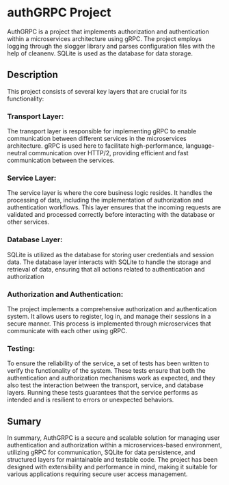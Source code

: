 ﻿# authGRPC Project
AuthGRPC is a project that implements authorization and authentication within a microservices architecture using gRPC. The project employs logging through the slogger library and parses configuration files with the help of cleanenv. SQLite is used as the database for data storage.
## Description
This project consists of several key layers that are crucial for its functionality:

### Transport Layer: 
The transport layer is responsible for implementing gRPC to enable communication between different services in the microservices architecture. gRPC is used here to facilitate high-performance, language-neutral communication over HTTP/2, providing efficient and fast communication between the services.
### Service Layer: 
The service layer is where the core business logic resides. It handles the processing of data, including the implementation of authorization and authentication workflows. This layer ensures that the incoming requests are validated and processed correctly before interacting with the database or other services.
### Database Layer: 
SQLite is utilized as the database for storing user credentials and session data. The database layer interacts with SQLite to handle the storage and retrieval of data, ensuring that all actions related to authentication and authorization
### Authorization and Authentication:
The project implements a comprehensive authorization and authentication system. It allows users to register, log in, and manage their sessions in a secure manner. This process is implemented through microservices that communicate with each other using gRPC. 
### Testing: 
To ensure the reliability of the service, a set of tests has been written to verify the functionality of the system. These tests ensure that both the authentication and authorization mechanisms work as expected, and they also test the interaction between the transport, service, and database layers. Running these tests guarantees that the service performs as intended and is resilient to errors or unexpected behaviors.
## Sumary
In summary, AuthGRPC is a secure and scalable solution for managing user authentication and authorization within a microservices-based environment, utilizing gRPC for communication, SQLite for data persistence, and structured layers for maintainable and testable code. The project has been designed with extensibility and performance in mind, making it suitable for various applications requiring secure user access management.
